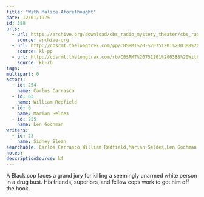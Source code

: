 ```yaml
---
title: "With Malice Aforethought"
date: 12/01/1975
id: 388
urls: 
  - url: https://archive.org/download/cbs_radio_mystery_theater/cbs_radio_mystery_theater-0351-0400.zip/cbs_radio_mystery_theater-0351-0400%2Fcbsrmt_0388_with_malice_aforethought.mp3
    source: archive-org
  - url: http://cbsrmt.thelongtrek.com/pp/CBSRMT%20-%20751201%200388%20With%20Malice%20Aforethought_pp.mp3
    source: kl-pp
  - url: http://cbsrmt.thelongtrek.com/rb/CBSRMT%20751201%200388%20With%20Malice%20Aforethought_wuwm%20repeat%20from%205_11_76.mp3
    source: kl-rb
tags: 
multipart: 0
actors:  
  - id: 254
    name: Carlos Carrasco  
  - id: 63
    name: William Redfield  
  - id: 6
    name: Marian Seldes  
  - id: 255
    name: Len Gochman
writers:  
  - id: 23
    name: Sidney Sloan
searchable: Carlos Carrasco,William Redfield,Marian Seldes,Len Gochman Sidney Sloan
notes: 
descriptionSource: kf
---
```

A Black cop faces a grand jury for killing a seemingly unarmed white person in a drug bust. His friends, superiors, and fellow cops work to get him off the hook.